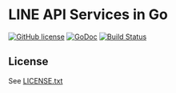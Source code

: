 LINE API Services in Go
======================
[![GitHub license](https://img.shields.io/badge/license-MIT-blue.svg)](https://raw.githubusercontent.com/kkdai/line-api-go/master/LICENSE)  [![GoDoc](https://godoc.org/github.com/kkdai/line-api-go?status.svg)](https://godoc.org/github.com/kkdai/line-api-go)  [![Build Status](https://travis-ci.org/kkdai/line-api-go.svg)](https://travis-ci.org/kkdai/line-api-go)
 



License
---------------

See [LICENSE.txt](LICENSE.txt)
